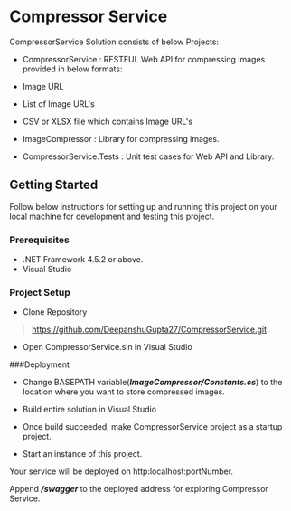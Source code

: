 # Compressor Service 

CompressorService Solution consists of below Projects:

* CompressorService : RESTFUL Web API for compressing images provided in below formats:
 * Image URL
 * List of Image URL's
 * CSV or XLSX file which contains Image URL's
 
* ImageCompressor : Library for compressing images.

* CompressorService.Tests : Unit test cases for Web API and Library.


## Getting Started

Follow below instructions for setting up and running this project on your local machine for 
development and testing this project.

### Prerequisites

* .NET Framework 4.5.2 or above.
* Visual Studio

### Project Setup

* Clone Repository
> https://github.com/DeepanshuGupta27/CompressorService.git

* Open CompressorService.sln in Visual Studio

###Deployment

* Change BASEPATH variable(***ImageCompressor/Constants.cs***) 
  to the location where you want to store compressed images. 
  
* Build entire solution in Visual Studio

* Once build succeeded, make CompressorService project as a startup project.

* Start an instance of this project.

Your service will be deployed on http:localhost:portNumber.

Append ***/swagger*** to the deployed address for exploring Compressor Service.


